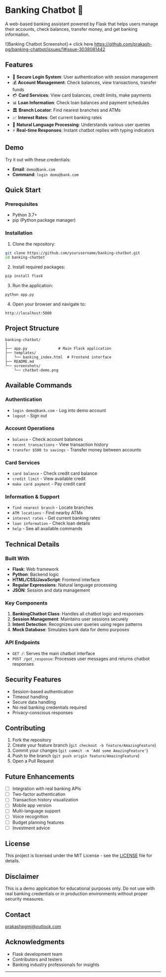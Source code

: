 # Banking Chatbot 🏦

A web-based banking assistant powered by Flask that helps users manage their accounts, check balances, transfer money, and get banking information.

![Banking Chatbot Screenshot]-> click here https://github.com/prakash-pg/banking-chatbot/issues/1#issue-3038081442

## Features

- 🔐 **Secure Login System**: User authentication with session management
- 💰 **Account Management**: Check balances, view transactions, transfer funds
- 💳 **Card Services**: View card balances, credit limits, make payments
- 📊 **Loan Information**: Check loan balances and payment schedules
- 🏛️ **Branch Locator**: Find nearest branches and ATMs
- 📈 **Interest Rates**: Get current banking rates
- 🤖 **Natural Language Processing**: Understands various user queries
- ⚡ **Real-time Responses**: Instant chatbot replies with typing indicators

## Demo

Try it out with these credentials:
- **Email**: `demo@bank.com`
- **Command**: `login demo@bank.com`

## Quick Start

### Prerequisites

- Python 3.7+
- pip (Python package manager)

### Installation

1. Clone the repository:
```bash
git clone https://github.com/yourusername/banking-chatbot.git
cd banking-chatbot
```

2. Install required packages:
```bash
pip install flask
```

3. Run the application:
```bash
python app.py
```

4. Open your browser and navigate to:
```
http://localhost:5000
```

## Project Structure

```
banking-chatbot/
│
├── app.py              # Main Flask application
├── templates/
│   └── banking_index.html  # Frontend interface
├── README.md
└── screenshots/
    └── chatbot-demo.png
```

## Available Commands

### Authentication
- `login demo@bank.com` - Log into demo account
- `logout` - Sign out

### Account Operations
- `balance` - Check account balances
- `recent transactions` - View transaction history
- `transfer $500 to savings` - Transfer money between accounts

### Card Services
- `card balance` - Check credit card balance
- `credit limit` - View available credit
- `make card payment` - Pay credit card

### Information & Support
- `find nearest branch` - Locate branches
- `ATM locations` - Find nearby ATMs
- `interest rates` - Get current banking rates
- `loan information` - Check loan details
- `help` - See all available commands

## Technical Details

### Built With
- **Flask**: Web framework
- **Python**: Backend logic
- **HTML/CSS/JavaScript**: Frontend interface
- **Regular Expressions**: Natural language processing
- **JSON**: Session and data management

### Key Components

1. **BankingChatbot Class**: Handles all chatbot logic and responses
2. **Session Management**: Maintains user sessions securely
3. **Intent Detection**: Recognizes user queries using regex patterns
4. **Mock Database**: Simulates bank data for demo purposes

### API Endpoints

- `GET /`: Serves the main chatbot interface
- `POST /get_response`: Processes user messages and returns chatbot responses

## Security Features

- Session-based authentication
- Timeout handling
- Secure data handling
- No real banking credentials required
- Privacy-conscious responses

## Contributing

1. Fork the repository
2. Create your feature branch (`git checkout -b feature/AmazingFeature`)
3. Commit your changes (`git commit -m 'Add some AmazingFeature'`)
4. Push to the branch (`git push origin feature/AmazingFeature`)
5. Open a Pull Request

## Future Enhancements

- [ ] Integration with real banking APIs
- [ ] Two-factor authentication
- [ ] Transaction history visualization
- [ ] Mobile app version
- [ ] Multi-language support
- [ ] Voice recognition
- [ ] Budget planning features
- [ ] Investment advice

## License

This project is licensed under the MIT License - see the [LICENSE](LICENSE) file for details.

## Disclaimer

This is a demo application for educational purposes only. Do not use with real banking credentials or in production environments without proper security measures.

## Contact

prakashpgmj@outlook.com



## Acknowledgments

- Flask development team
- Contributors and testers
- Banking industry professionals for insights

---
